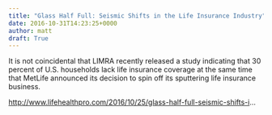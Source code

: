 ```yaml
---
title: "Glass Half Full: Seismic Shifts in the Life Insurance Industry"
date: 2016-10-31T14:23:25+0000
author: matt
draft: True
---
```

It is not coincidental that LIMRA recently released a study indicating that 30 percent of U.S. households lack life insurance coverage at the same time that MetLife announced its decision to spin off its sputtering life insurance business.

http://www.lifehealthpro.com/2016/10/25/glass-half-full-seismic-shifts-i...
